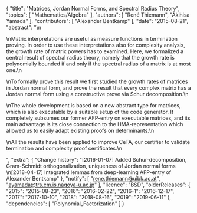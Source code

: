 {
    "title": "Matrices, Jordan Normal Forms, and Spectral Radius Theory",
    "topics": [
        "Mathematics/Algebra"
    ],
    "authors": [
        "René Thiemann",
        "Akihisa Yamada"
    ],
    "contributors": [
        "Alexander Bentkamp"
    ],
    "date": "2015-08-21",
    "abstract": "\n<p>\nMatrix interpretations are useful as measure functions in termination proving. In order to use these interpretations also for complexity analysis, the growth rate of matrix powers has to examined. Here, we formalized a central result of spectral radius theory, namely that the growth rate is polynomially bounded if and only if the spectral radius of a matrix is at most one.\n</p><p>\nTo formally prove this result we first studied the growth rates of matrices in Jordan normal form, and prove the result that every complex matrix has a Jordan normal form using a constructive prove via Schur decomposition.\n</p><p>\nThe whole development is based on a new abstract type for matrices, which is also executable by a suitable setup of the code generator. It completely subsumes our former AFP-entry on executable matrices, and its main advantage is its close connection to the HMA-representation which allowed us to easily adapt existing proofs on determinants.\n</p><p>\nAll the results have been applied to improve CeTA, our certifier to validate termination and complexity proof certificates.\n</p>",
    "extra": {
        "Change history": "[2016-01-07] Added Schur-decomposition, Gram-Schmidt orthogonalization, uniqueness of Jordan normal forms<br/>\n[2018-04-17] Integrated lemmas from deep-learning AFP-entry of Alexander Bentkamp"
    },
    "notify": [
        "rene.thiemann@uibk.ac.at",
        "ayamada@trs.cm.is.nagoya-u.ac.jp"
    ],
    "licence": "BSD",
    "olderReleases": {
        "2015": "2015-08-23",
        "2016": "2016-02-22",
        "2016-1": "2016-12-17",
        "2017": "2017-10-10",
        "2018": "2018-08-16",
        "2019": "2019-06-11"
    },
    "dependencies": [
        "Polynomial_Factorization"
    ]
}